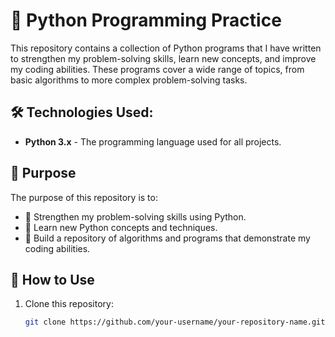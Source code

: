 # 🐍 Python Programming Practice

This repository contains a collection of Python programs that I have written to strengthen my problem-solving skills, learn new concepts, and improve my coding abilities. These programs cover a wide range of topics, from basic algorithms to more complex problem-solving tasks.

## 🛠️ Technologies Used:
- **Python 3.x** - The programming language used for all projects.

## 🎯 Purpose

The purpose of this repository is to:
- 💪 Strengthen my problem-solving skills using Python.
- 🧠 Learn new Python concepts and techniques.
- 🚀 Build a repository of algorithms and programs that demonstrate my coding abilities.

## 👀 How to Use

1. Clone this repository:
   ```bash
   git clone https://github.com/your-username/your-repository-name.git
